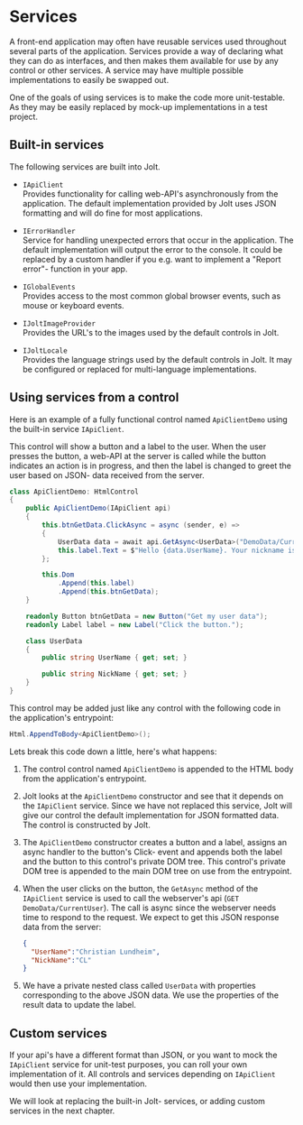 
# Services

A front-end application may often have reusable services used throughout several parts of the application.
Services provide a way of declaring what they can do as interfaces, and then makes them available for use by any control or other services.
A service may have multiple possible implementations to easily be swapped out.

One of the goals of using services is to make the code more unit-testable. As they may be easily replaced by mock-up implementations in a test project.


## Built-in services

The following services are built into Jolt.

* `IApiClient`\
   Provides functionality for calling web-API's asynchronously from the application.
   The default implementation provided by Jolt uses JSON formatting and will do fine for most applications.

* `IErrorHandler`\
   Service for handling unexpected errors that occur in the application.
   The default implementation will output the error to the console. It could be replaced by a custom handler if you e.g. want to implement a "Report error"- function in your app.

* `IGlobalEvents`\
   Provides access to the most common global browser events, such as mouse or keyboard events.
   
* `IJoltImageProvider`\
   Provides the URL's to the images used by the default controls in Jolt.

* `IJoltLocale`\
   Provides the language strings used by the default controls in Jolt. It may be configured or replaced for multi-language implementations.


## Using services from a control

Here is an example of a fully functional control named `ApiClientDemo` using the built-in service `IApiClient`.

This control will show a button and a label to the user. 
When the user presses the button, a web-API at the server is called while the button indicates an action is in progress, and then the label is changed to greet the user based on JSON- data received from the server.

```c#
class ApiClientDemo: HtmlControl
{
    public ApiClientDemo(IApiClient api)
    {
        this.btnGetData.ClickAsync = async (sender, e) =>
        {
            UserData data = await api.GetAsync<UserData>("DemoData/CurrentUser");
            this.label.Text = $"Hello {data.UserName}. Your nickname is {data.NickName}.";
        };

        this.Dom
            .Append(this.label)
            .Append(this.btnGetData);
    }

    readonly Button btnGetData = new Button("Get my user data");
    readonly Label label = new Label("Click the button.");

    class UserData
    {
        public string UserName { get; set; }

        public string NickName { get; set; }
    }
}
```

This control may be added just like any control with the following code in the application's entrypoint:

```c#
Html.AppendToBody<ApiClientDemo>();
```

Lets break this code down a little, here's what happens:

1. The control control named `ApiClientDemo` is appended to the HTML body from the application's entrypoint.

2. Jolt looks at the `ApiClientDemo` constructor and see that it depends on the `IApiClient` service.
   Since we have not replaced this service, Jolt will give our control the default implementation for JSON formatted data. The control is constructed by Jolt.

3. The `ApiClientDemo` constructor creates a button and a label, assigns an async handler to the button's Click- event
   and appends both the label and the button to this control's private DOM tree. This control's private DOM tree is appended to the main DOM tree on use from the entrypoint.

4. When the user clicks on the button, the `GetAsync` method of the `IApiClient` service is used to call the webserver's api (`GET DemoData/CurrentUser`).
   The call is async since the webserver needs time to respond to the request. We expect to get this JSON response data from the server:
   ```json
   {
     "UserName":"Christian Lundheim",
	 "NickName":"CL"
   }
   ```

5. We have a private nested class called `UserData` with properties corresponding to the above JSON data. We use the properties of the result data to update the label.


## Custom services

If your api's have a different format than JSON, or you want to mock the `IApiClient` service for unit-test purposes, you can roll your own implementation of it.
All controls and services depending on `IApiClient` would then use your implementation.

We will look at replacing the built-in Jolt- services, or adding custom services in the next chapter.
